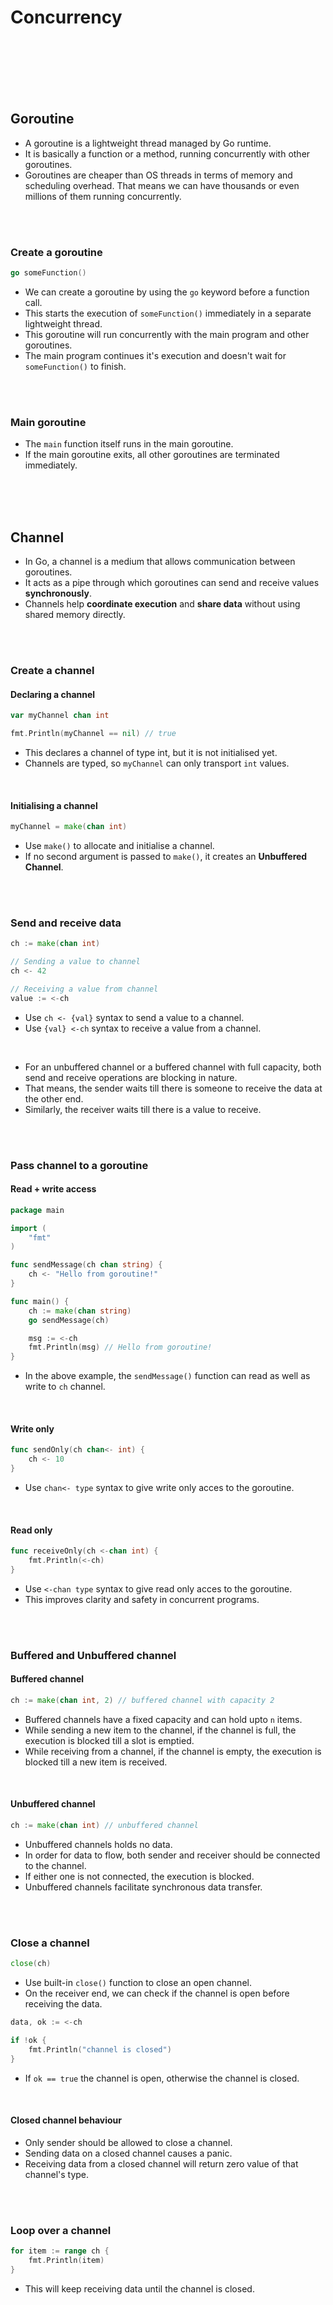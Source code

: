 # Concurrency

<br>
<br>
<br>
<br>
<br>

## Goroutine

- A goroutine is a lightweight thread managed by Go runtime.
- It is basically a function or a method, running concurrently with other goroutines.
- Goroutines are cheaper than OS threads in terms of memory and scheduling overhead. That means we can have thousands or even millions of them running concurrently.

<br>
<br>

### Create a goroutine

```go
go someFunction()
```

- We can create a goroutine by using the `go` keyword before a function call.
- This starts the execution of `someFunction()` immediately in a separate lightweight thread.
- This goroutine will run concurrently with the main program and other goroutines.
- The main program continues it's execution and doesn't wait for `someFunction()` to finish.

<br>
<br>

### Main goroutine

- The `main` function itself runs in the main goroutine.
- If the main goroutine exits, all other goroutines are terminated immediately.

<br>
<br>
<br>

## Channel

- In Go, a channel is a medium that allows communication between goroutines.
- It acts as a pipe through which goroutines can send and receive values **synchronously**.
- Channels help **coordinate execution** and **share data** without using shared memory directly.

<br>
<br>

### Create a channel

#### Declaring a channel

```go
var myChannel chan int

fmt.Println(myChannel == nil) // true
```

- This declares a channel of type int, but it is not initialised yet.
- Channels are typed, so `myChannel` can only transport `int` values.

<br>

#### Initialising a channel

```go
myChannel = make(chan int)
```

- Use `make()` to allocate and initialise a channel.
- If no second argument is passed to `make()`, it creates an **Unbuffered Channel**.

<br>
<br>

### Send and receive data

```go
ch := make(chan int)

// Sending a value to channel
ch <- 42

// Receiving a value from channel
value := <-ch
```

- Use `ch <- {val}` syntax to send a value to a channel.
- Use `{val} <-ch` syntax to receive a value from a channel.

<br>

- For an unbuffered channel or a buffered channel with full capacity, both send and receive operations are blocking in nature.
- That means, the sender waits till there is someone to receive the data at the other end.
- Similarly, the receiver waits till there is a value to receive.

<br>
<br>

### Pass channel to a goroutine

#### Read + write access

```go
package main

import (
	"fmt"
)

func sendMessage(ch chan string) {
	ch <- "Hello from goroutine!"
}

func main() {
	ch := make(chan string)
	go sendMessage(ch)

	msg := <-ch
	fmt.Println(msg) // Hello from goroutine!
}
```

- In the above example, the `sendMessage()` function can read as well as write to `ch` channel.

<br>

#### Write only

```go
func sendOnly(ch chan<- int) {
	ch <- 10
}
```

- Use `chan<- type` syntax to give write only acces to the goroutine.

<br>

#### Read only

```go
func receiveOnly(ch <-chan int) {
	fmt.Println(<-ch)
}
```

- Use `<-chan type` syntax to give read only acces to the goroutine.
- This improves clarity and safety in concurrent programs.

<br>
<br>

### Buffered and Unbuffered channel

#### Buffered channel

```go
ch := make(chan int, 2) // buffered channel with capacity 2
```

- Buffered channels have a fixed capacity and can hold upto `n` items.
- While sending a new item to the channel, if the channel is full, the execution is blocked till a slot is emptied.
- While receiving from a channel, if the channel is empty, the execution is blocked till a new item is received.

<br>

#### Unbuffered channel

```go
ch := make(chan int) // unbuffered channel
```

- Unbuffered channels holds no data.
- In order for data to flow, both sender and receiver should be connected to the channel.
- If either one is not connected, the execution is blocked.
- Unbuffered channels facilitate synchronous data transfer.

<br>
<br>

### Close a channel

```go
close(ch)
```

- Use built-in `close()` function to close an open channel.
- On the receiver end, we can check if the channel is open before receiving the data.

```go
data, ok := <-ch

if !ok {
	fmt.Println("channel is closed")
}
```

- If `ok == true` the channel is open, otherwise the channel is closed. 

<br>

#### Closed channel behaviour

- Only sender should be allowed to close a channel.
- Sending data on a closed channel causes a panic.
- Receiving data from a closed channel will return zero value of that channel's type.

<br>
<br>

### Loop over a channel

```go
for item := range ch {
	fmt.Println(item)
}
```

- This will keep receiving data until the channel is closed.

<br>
<br>
<br>

## 

<br>
<br>
<br>
